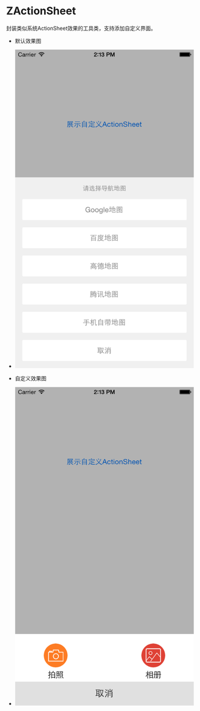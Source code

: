 # ZActionSheet
封装类似系统ActionSheet效果的工具类，支持添加自定义界面。<br>

* 默认效果图<br>
* ![](https://github.com/jingkiller123/ZActionSheet/blob/master/ZActionSheet/original_shot.png)
 
* 自定义效果图<br>
* ![](https://github.com/jingkiller123/ZActionSheet/blob/master/ZActionSheet/custom_shot.png)
